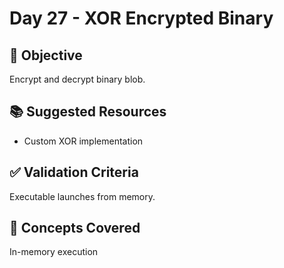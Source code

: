 # Day 27 - XOR Encrypted Binary

## 🎯 Objective
Encrypt and decrypt binary blob.

## 📚 Suggested Resources
- Custom XOR implementation

## ✅ Validation Criteria
Executable launches from memory.

## 🧠 Concepts Covered
In-memory execution
